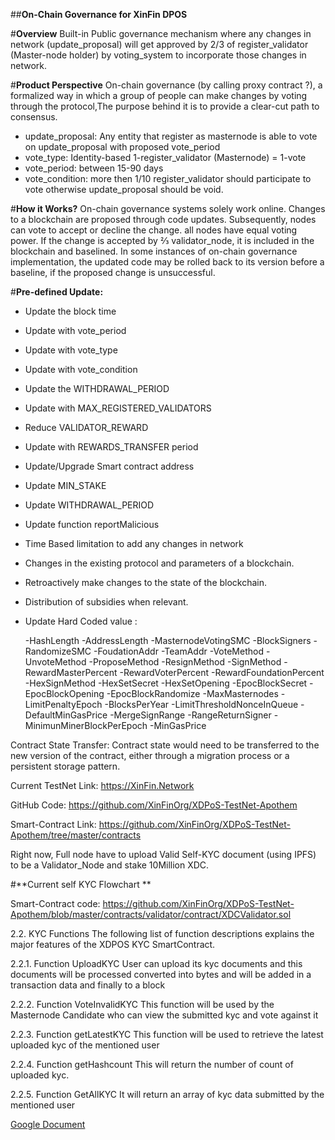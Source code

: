 
##**On-Chain Governance for XinFin DPOS**

#**Overview**
Built-in Public governance mechanism where any changes in network (update_proposal) will get approved by 2/3 of register_validator (Master-node holder) by voting_system to incorporate those changes in network.

#**Product Perspective**
On-chain governance (by calling proxy contract ?), a formalized way in which a group of people can make changes by voting through the protocol,The purpose behind it is to provide a clear-cut path to consensus. 


* update_proposal: Any entity that register as  masternode is able to vote on update_proposal with proposed vote_period
* vote_type: Identity-based 1-register_validator (Masternode) = 1-vote
* vote_period: between 15-90 days
* vote_condition: more then 1/10 register_validator should participate to vote otherwise update_proposal should be void.


#**How it Works?**
On-chain governance systems solely work online. Changes to a blockchain are proposed through code updates. Subsequently, nodes can vote to accept or decline the change. all nodes have equal voting power.  If the change is accepted by ⅔ validator_node, it is included in the blockchain and baselined. In some instances of on-chain governance implementation, the updated code may be rolled back to its version before a baseline, if the proposed change is unsuccessful.


#**Pre-defined Update:**

* Update the block time
* Update with vote_period
* Update with vote_type
* Update with vote_condition
* Update the WITHDRAWAL_PERIOD 
* Update with MAX_REGISTERED_VALIDATORS 
* Reduce VALIDATOR_REWARD
* Update with REWARDS_TRANSFER period
* Update/Upgrade Smart contract address
* Update MIN_STAKE
* Update WITHDRAWAL_PERIOD 
* Update function reportMalicious 
* Time Based limitation to add any changes in network
* Changes in the existing protocol and parameters of a blockchain.
* Retroactively make changes to the state of the blockchain.
* Distribution of subsidies when relevant.

* Update Hard Coded value :

    -HashLength
    -AddressLength
    -MasternodeVotingSMC
    -BlockSigners
    -RandomizeSMC
    -FoudationAddr
    -TeamAddr
    -VoteMethod
    -UnvoteMethod
    -ProposeMethod
    -ResignMethod
    -SignMethod
    -RewardMasterPercent
    -RewardVoterPercent
    -RewardFoundationPercent
    -HexSignMethod
    -HexSetSecret
    -HexSetOpening 
    -EpocBlockSecret
    -EpocBlockOpening
    -EpocBlockRandomize
    -MaxMasternodes
    -LimitPenaltyEpoch
    -BlocksPerYear
    -LimitThresholdNonceInQueue
    -DefaultMinGasPrice
    -MergeSignRange
    -RangeReturnSigner
    -MinimunMinerBlockPerEpoch
    -MinGasPrice


Contract State Transfer: Contract state would need to be transferred to the new version of the contract, either through a migration process or a persistent storage pattern.

Current TestNet Link: https://XinFin.Network

GitHub Code: https://github.com/XinFinOrg/XDPoS-TestNet-Apothem 

Smart-Contract Link: https://github.com/XinFinOrg/XDPoS-TestNet-Apothem/tree/master/contracts

Right now, Full node have to upload Valid Self-KYC document (using IPFS) to be a Validator_Node and stake 10Million XDC.

#**Current self KYC Flowchart **

Smart-Contract code: https://github.com/XinFinOrg/XDPoS-TestNet-Apothem/blob/master/contracts/validator/contract/XDCValidator.sol


2.2. KYC Functions
The following list of function descriptions explains the major features of the XDPOS KYC SmartContract.

2.2.1.  Function UploadKYC
User can upload its kyc documents and this documents will be processed converted into bytes and will be added in a transaction data  and finally to a block

2.2.2.  Function VoteInvalidKYC
This function will be used by the Masternode Candidate who can view the submitted kyc and vote against it 	

2.2.3.  Function getLatestKYC
This function will be used to retrieve the latest  uploaded kyc of the mentioned user 

2.2.4.  Function getHashcount 
This will return the number of count of uploaded kyc.

2.2.5.  Function GetAllKYC
It will return an array of kyc data submitted by the mentioned user 


[Google Document](https://docs.google.com/document/d/1GagNsOJaNgMj7UTMsUSKyJ_rBX9MjyDD5abd6dp1eOM/edit?usp=sharing_eil&ts=5c778823)
